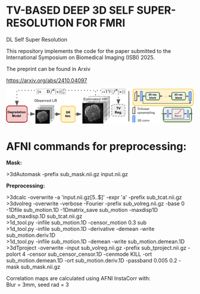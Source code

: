 # TV-BASED DEEP 3D SELF SUPER-RESOLUTION FOR FMRI
DL Self Super Resolution

This repository implements the code for the paper submitted to the International Symposium on Biomedical Imaging (ISBI) 2025.

The preprint can be found in Arxiv

https://arxiv.org/abs/2410.04097


![Image](SR_model_compact_v3.png)

# AFNI commands for preprocessing:

**Mask:**

\>3dAutomask -prefix sub_mask.nii.gz input.nii.gz

**Preprocessing:**

\>3dcalc -overwrite -a 'input.nii.gz[5..$]' -expr 'a' -prefix sub_tcat.nii.gz  
\>3dvolreg -overwrite -verbose -Fourier -prefix sub_volreg.nii.gz -base 0 -1Dfile sub_motion.1D -1Dmatrix_save sub_motion -maxdisp1D sub_maxdisp.1D sub_tcat.nii.gz  
\>1d_tool.py -infile sub_motion.1D -censor_motion 0.3 sub  
\>1d_tool.py -infile sub_motion.1D -derivative -demean -write sub_motion.deriv.1D  
\>1d_tool.py -infile sub_motion.1D -demean -write sub_motion.demean.1D  
\>3dTproject -overwrite -input sub_volreg.nii.gz -prefix sub_tproject.nii.gz -polort 4 -censor sub_censor_censor.1D -cenmode KILL -ort sub_motion.demean.1D -ort sub_motion.deriv.1D -passband 0.005 0.2 -mask sub_mask.nii.gz  

Correlation maps are calculated using AFNI InstaCorr with:  
Blur = 3mm, seed rad = 3

